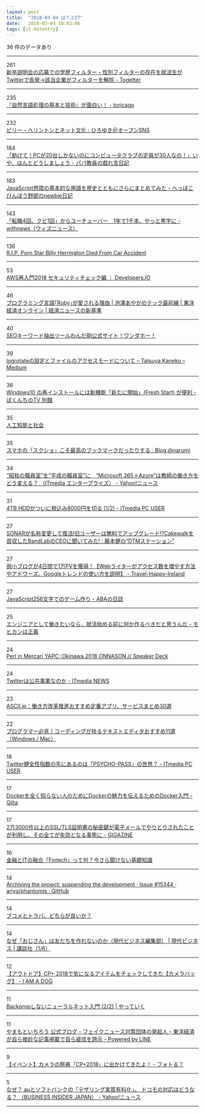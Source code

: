 ```yaml
---
layout: post
title:  "2018-03-04 はてぶIT"
date:   2018-03-04 18:03:06
tags: [it-hotentry]
---
```

36 件のデータあり

<hr><div class="row">
<div class="col-1"><span class="badge badge-pill badge-success h2">261</span></div>
<div class="col-11"><a href='https://togetter.com/li/1204933' target='_blank'>新卒説明会の応募での学歴フィルター・性別フィルターの存在を就活生がTwitterで告発→該当企業がフィルターを解除 - Togetter</a></div>
</div>
<hr>
<div class="row">
<div class="col-1"><span class="badge badge-pill badge-success h2">235</span></div>
<div class="col-11"><a href='http://toricago.hatenablog.com/entry/2018/03/03/220000' target='_blank'>『自然言語処理の基本と技術』が面白い！ - toricago</a></div>
</div>
<hr>
<div class="row">
<div class="col-1"><span class="badge badge-pill badge-success h2">232</span></div>
<div class="col-11"><a href='http://hiro.asks.jp/100252.html' target='_blank'>ビリー・ヘリントンとネット文化 : ひろゆき＠オープンSNS</a></div>
</div>
<hr>
<div class="row">
<div class="col-1"><span class="badge badge-pill badge-success h2">184</span></div>
<div class="col-11"><a href='http://blog.edunote.jp/entry/2018/03/04/085231' target='_blank'>「助けて！PCが20台しかないのにコンピュータクラブの定員が30人なの！」いや、ほんとどうしましょう - パパ教員の戯れ言日記</a></div>
</div>
<hr>
<div class="row">
<div class="col-1"><span class="badge badge-pill badge-success h2">183</span></div>
<div class="col-11"><a href='http://heppoko.hatenadiary.jp/entry/2018/03/03/200013' target='_blank'>JavaScript界隈の基本的な用語を歴史とともにさらにまとめてみた - へっぽこびんぼう野郎のnewbie日記</a></div>
</div>
<hr>
<div class="row">
<div class="col-1"><span class="badge badge-pill badge-success h2">143</span></div>
<div class="col-11"><a href='https://withnews.jp/article/f0180304000qq000000000000000G00110701qq000016833A' target='_blank'>「転職4回、クビ1回」からユーチューバー　1年で1千本、やっと黒字に - withnews（ウィズニュース）</a></div>
</div>
<hr>
<div class="row">
<div class="col-1"><span class="badge badge-pill badge-success h2">136</span></div>
<div class="col-11"><a href='http://www.queermenow.net/blog/porn-star-billy-herrington-died-car-accident-rip/' target='_blank'>R.I.P. Porn Star Billy Herrington Died From Car Accident</a></div>
</div>
<hr>
<div class="row">
<div class="col-1"><span class="badge badge-pill badge-success h2">53</span></div>
<div class="col-11"><a href='https://dev.classmethod.jp/security/2018-aws-re-entering-security-check/' target='_blank'>AWS再入門2018 セキュリティチェック編 ｜ Developers.IO</a></div>
</div>
<hr>
<div class="row">
<div class="col-1"><span class="badge badge-pill badge-success h2">46</span></div>
<div class="col-11"><a href='http://toyokeizai.net/articles/-/210942' target='_blank'>プログラミング言語｢Ruby｣が愛される理由 | 池澤あやかのテック最前線 | 東洋経済オンライン | 経済ニュースの新基準</a></div>
</div>
<hr>
<div class="row">
<div class="col-1"><span class="badge badge-pill badge-success h2">40</span></div>
<div class="col-11"><a href='https://40end.com/seo_wandahooo/' target='_blank'>SEOキーワード抽出ツールわんだ砲公式サイト！ワンダホー！</a></div>
</div>
<hr>
<div class="row">
<div class="col-1"><span class="badge badge-pill badge-success h2">39</span></div>
<div class="col-11"><a href='https://medium.com/@catatsuy/f9719352dada' target='_blank'>logrotateの設定とファイルのアクセスモードについて – Tatsuya Kaneko – Medium</a></div>
</div>
<hr>
<div class="row">
<div class="col-1"><span class="badge badge-pill badge-success h2">36</span></div>
<div class="col-11"><a href='https://freesoft.tvbok.com/win10/reset-this-pc/reinstall-fresh-start.html' target='_blank'>Windows10 の再インストールには新機能「新たに開始」(Fresh Start) が便利 - ぼくんちのTV 別館</a></div>
</div>
<hr>
<div class="row">
<div class="col-1"><span class="badge badge-pill badge-success h2">35</span></div>
<div class="col-11"><a href='https://www.slideshare.net/hirsoshnakagawa3/ss-89442307' target='_blank'>人工知能と社会</a></div>
</div>
<hr>
<div class="row">
<div class="col-1"><span class="badge badge-pill badge-success h2">35</span></div>
<div class="col-11"><a href='http://narumi.blog.jp/archives/74685389.html' target='_blank'>スマホの「スクショ」こそ最高のブックマークだったりする : Blog @narumi</a></div>
</div>
<hr>
<div class="row">
<div class="col-1"><span class="badge badge-pill badge-success h2">34</span></div>
<div class="col-11"><a href='https://headlines.yahoo.co.jp/hl?a=20180303-00000015-zdn_ep-sci' target='_blank'>“昭和の職員室”を“平成の職員室”に　“Microsoft 365＋Azure”は教師の働き方をどう変える？ （ITmedia エンタープライズ） - Yahoo!ニュース</a></div>
</div>
<hr>
<div class="row">
<div class="col-1"><span class="badge badge-pill badge-success h2">31</span></div>
<div class="col-11"><a href='http://www.itmedia.co.jp/pcuser/articles/1803/03/news017.html' target='_blank'>4TB HDDがついに税込み8000円を切る (1/2) - ITmedia PC USER</a></div>
</div>
<hr>
<div class="row">
<div class="col-1"><span class="badge badge-pill badge-success h2">27</span></div>
<div class="col-11"><a href='http://www.dtmstation.com/archives/52010778.html' target='_blank'>SONARが名称変更して復活!旧ユーザーは無料でアップグレード!?Cakewalkを買収したBandLabのCEOに聞いてみた! : 藤本健の“DTMステーション”</a></div>
</div>
<hr>
<div class="row">
<div class="col-1"><span class="badge badge-pill badge-success h2">27</span></div>
<div class="col-11"><a href='http://blog-ireland.hatenablog.com/entry/2018/03/03/230923' target='_blank'>弱小ブログが4日間で1万PVを獲得！【Webライターがアクセス数を増やす方法やアドワーズ、Googleトレンドの使い方を説明】 - Travel-Happy-Ireland</a></div>
</div>
<hr>
<div class="row">
<div class="col-1"><span class="badge badge-pill badge-success h2">27</span></div>
<div class="col-11"><a href='http://aba.hatenablog.com/entry/2018/03/03/170747' target='_blank'>JavaScript256文字でのゲーム作り - ABAの日誌</a></div>
</div>
<hr>
<div class="row">
<div class="col-1"><span class="badge badge-pill badge-success h2">25</span></div>
<div class="col-11"><a href='http://blog.pinkumohikan.com/entry/development-something-before-entry' target='_blank'>エンジニアとして働きたいなら、就活始める前に何か作るべきだと思うんだ - モヒカンは正義</a></div>
</div>
<hr>
<div class="row">
<div class="col-1"><span class="badge badge-pill badge-success h2">24</span></div>
<div class="col-11"><a href='https://speakerdeck.com/kazeburo/perl-in-mercari-yapc-okinawa-2018-onnason' target='_blank'>Perl in Mercari YAPC::Okinawa 2018 ONNASON // Speaker Deck</a></div>
</div>
<hr>
<div class="row">
<div class="col-1"><span class="badge badge-pill badge-success h2">24</span></div>
<div class="col-11"><a href='http://www.itmedia.co.jp/news/articles/1803/04/news018.html' target='_blank'>Twitterは公共事業なのか - ITmedia NEWS</a></div>
</div>
<hr>
<div class="row">
<div class="col-1"><span class="badge badge-pill badge-success h2">23</span></div>
<div class="col-11"><a href='http://ascii.jp/limit/group/ida/elem/000/001/634/1634243/' target='_blank'>ASCII.jp：働き方改革推進おすすめ定番アプリ、サービスまとめ30選</a></div>
</div>
<hr>
<div class="row">
<div class="col-1"><span class="badge badge-pill badge-success h2">22</span></div>
<div class="col-11"><a href='https://career.levtech.jp/guide/knowhow/article/15/' target='_blank'>プログラマー必見！コーディングが捗るテキストエディタおすすめ11選（Windows / Mac）</a></div>
</div>
<hr>
<div class="row">
<div class="col-1"><span class="badge badge-pill badge-success h2">18</span></div>
<div class="col-11"><a href='http://www.itmedia.co.jp/pcuser/articles/1803/04/news016.html' target='_blank'>Twitter健全性指数の先にあるのは「PSYCHO-PASS」の世界？ - ITmedia PC USER</a></div>
</div>
<hr>
<div class="row">
<div class="col-1"><span class="badge badge-pill badge-success h2">17</span></div>
<div class="col-11"><a href='http://ift.tt/2FdJYPD' target='_blank'>Dockerを全く知らない人のためにDockerの魅力を伝えるためのDocker入門 - Qiita</a></div>
</div>
<hr>
<div class="row">
<div class="col-1"><span class="badge badge-pill badge-success h2">17</span></div>
<div class="col-11"><a href='https://gigazine.net/news/20180304-private-keys-on-emails/' target='_blank'>2万3000件以上のSSL/TLS証明書の秘密鍵が電子メールでやりとりされたことが判明し、その全てが失効となる事態に - GIGAZINE</a></div>
</div>
<hr>
<div class="row">
<div class="col-1"><span class="badge badge-pill badge-success h2">16</span></div>
<div class="col-11"><a href='https://career.levtech.jp/guide/knowhow/article/4/' target='_blank'>金融とITの融合「Fintech」って何？今さら聞けない基礎知識</a></div>
</div>
<hr>
<div class="row">
<div class="col-1"><span class="badge badge-pill badge-success h2">14</span></div>
<div class="col-11"><a href='https://github.com/ariya/phantomjs/issues/15344' target='_blank'>Archiving the project: suspending the development · Issue #15344 · ariya/phantomjs · GitHub</a></div>
</div>
<hr>
<div class="row">
<div class="col-1"><span class="badge badge-pill badge-success h2">14</span></div>
<div class="col-11"><a href='https://anond.hatelabo.jp/20180304131918' target='_blank'>ブコメとトラバ、どちらが良いか？</a></div>
</div>
<hr>
<div class="row">
<div class="col-1"><span class="badge badge-pill badge-success h2">14</span></div>
<div class="col-11"><a href='http://gendai.ismedia.jp/articles/-/54677' target='_blank'>なぜ「おじさん」は友だちを作れないのか（現代ビジネス編集部） | 現代ビジネス | 講談社（1/6）</a></div>
</div>
<hr>
<div class="row">
<div class="col-1"><span class="badge badge-pill badge-success h2">12</span></div>
<div class="col-11"><a href='http://moognyk.hateblo.jp/entry/2018/03/04/070000' target='_blank'>【アウトドア】CP+ 2018で気になるアイテムをチェックしてきた【カメラバッグ】 - I AM A DOG</a></div>
</div>
<hr>
<div class="row">
<div class="col-1"><span class="badge badge-pill badge-success h2">11</span></div>
<div class="col-11"><a href='http://ktrmnm.github.io/blog/2018/03/04/201803-nn-bcd/' target='_blank'>Backpropしないニューラルネット入門 (2/2) | やっていく</a></div>
</div>
<hr>
<div class="row">
<div class="col-1"><span class="badge badge-pill badge-success h2">11</span></div>
<div class="col-11"><a href='https://lineblog.me/yamamotoichiro/archives/13175983.html' target='_blank'>やまもといちろう 公式ブログ - フェイクニュース対策団体の発起人・東洋経済が自ら微妙な記事掲載で自ら威信を誇示 - Powered by LINE</a></div>
</div>
<hr>
<div class="row">
<div class="col-1"><span class="badge badge-pill badge-success h2">9</span></div>
<div class="col-11"><a href='http://www.for-toru.com/entry/2018/03/03/230000' target='_blank'>【イベント】カメラの祭典「CP+2018」に出かけてきたよ！ - フォトる？</a></div>
</div>
<hr>
<div class="row">
<div class="col-1"><span class="badge badge-pill badge-success h2">5</span></div>
<div class="col-11"><a href='https://headlines.yahoo.co.jp/hl?a=20180304-00010002-binsider-sci' target='_blank'>なぜ？ auとソフトバンクの「テザリング実質有料化」。 ドコモの対応はどうなる？ （BUSINESS INSIDER JAPAN） - Yahoo!ニュース</a></div>
</div>
<hr>
